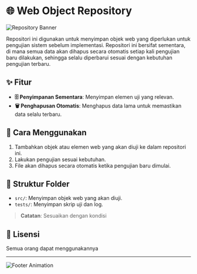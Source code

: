 # 🌐 Web Object Repository

![Repository Banner](https://media.giphy.com/media/Ll22OhMLAlVDb8UQWe/giphy.gif)

Repositori ini digunakan untuk menyimpan objek web yang diperlukan untuk pengujian sistem sebelum implementasi. Repositori ini bersifat sementara, di mana semua data akan dihapus secara otomatis setiap kali pengujian baru dilakukan, sehingga selalu diperbarui sesuai dengan kebutuhan pengujian terbaru.

## ✨ Fitur
- **🗄️ Penyimpanan Sementara**: Menyimpan elemen uji yang relevan.
- **🗑️ Penghapusan Otomatis**: Menghapus data lama untuk memastikan data selalu terbaru.

## 🚀 Cara Menggunakan
1. Tambahkan objek atau elemen web yang akan diuji ke dalam repositori ini.
2. Lakukan pengujian sesuai kebutuhan.
3. File akan dihapus secara otomatis ketika pengujian baru dimulai.

## 📂 Struktur Folder
- `src/`: Menyimpan objek web yang akan diuji.
- `tests/`: Menyimpan skrip uji dan log.

> **Catatan**: Sesuaikan dengan kondisi

## 📜 Lisensi
Semua orang dapat menggunakannya

---

![Footer Animation](https://media.giphy.com/media/du3J3cXyzhj75IOgvA/giphy.gif)
